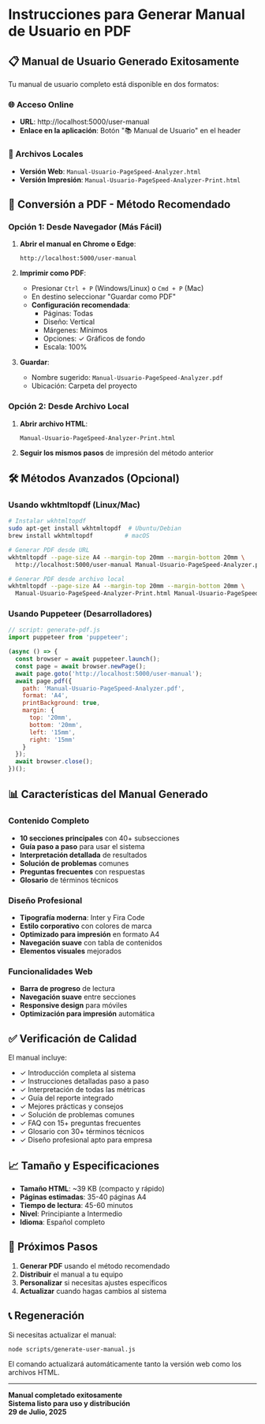 # Instrucciones para Generar Manual de Usuario en PDF

## 📋 Manual de Usuario Generado Exitosamente

Tu manual de usuario completo está disponible en dos formatos:

### 🌐 Acceso Online
- **URL**: http://localhost:5000/user-manual
- **Enlace en la aplicación**: Botón "📚 Manual de Usuario" en el header

### 📄 Archivos Locales
- **Versión Web**: `Manual-Usuario-PageSpeed-Analyzer.html`
- **Versión Impresión**: `Manual-Usuario-PageSpeed-Analyzer-Print.html`

## 🔄 Conversión a PDF - Método Recomendado

### Opción 1: Desde Navegador (Más Fácil)

1. **Abrir el manual en Chrome o Edge**:
   ```
   http://localhost:5000/user-manual
   ```

2. **Imprimir como PDF**:
   - Presionar `Ctrl + P` (Windows/Linux) o `Cmd + P` (Mac)
   - En destino seleccionar "Guardar como PDF"
   - **Configuración recomendada**:
     - Páginas: Todas
     - Diseño: Vertical
     - Márgenes: Mínimos
     - Opciones: ✓ Gráficos de fondo
     - Escala: 100%

3. **Guardar**:
   - Nombre sugerido: `Manual-Usuario-PageSpeed-Analyzer.pdf`
   - Ubicación: Carpeta del proyecto

### Opción 2: Desde Archivo Local

1. **Abrir archivo HTML**:
   ```
   Manual-Usuario-PageSpeed-Analyzer-Print.html
   ```

2. **Seguir los mismos pasos** de impresión del método anterior

## 🛠️ Métodos Avanzados (Opcional)

### Usando wkhtmltopdf (Linux/Mac)
```bash
# Instalar wkhtmltopdf
sudo apt-get install wkhtmltopdf  # Ubuntu/Debian
brew install wkhtmltopdf         # macOS

# Generar PDF desde URL
wkhtmltopdf --page-size A4 --margin-top 20mm --margin-bottom 20mm \
  http://localhost:5000/user-manual Manual-Usuario-PageSpeed-Analyzer.pdf

# Generar PDF desde archivo local
wkhtmltopdf --page-size A4 --margin-top 20mm --margin-bottom 20mm \
  Manual-Usuario-PageSpeed-Analyzer-Print.html Manual-Usuario-PageSpeed-Analyzer.pdf
```

### Usando Puppeteer (Desarrolladores)
```javascript
// script: generate-pdf.js
import puppeteer from 'puppeteer';

(async () => {
  const browser = await puppeteer.launch();
  const page = await browser.newPage();
  await page.goto('http://localhost:5000/user-manual');
  await page.pdf({
    path: 'Manual-Usuario-PageSpeed-Analyzer.pdf',
    format: 'A4',
    printBackground: true,
    margin: {
      top: '20mm',
      bottom: '20mm',
      left: '15mm',
      right: '15mm'
    }
  });
  await browser.close();
})();
```

## 📊 Características del Manual Generado

### Contenido Completo
- **10 secciones principales** con 40+ subsecciones
- **Guía paso a paso** para usar el sistema
- **Interpretación detallada** de resultados
- **Solución de problemas** comunes
- **Preguntas frecuentes** con respuestas
- **Glosario** de términos técnicos

### Diseño Profesional
- **Tipografía moderna**: Inter y Fira Code
- **Estilo corporativo** con colores de marca
- **Optimizado para impresión** en formato A4
- **Navegación suave** con tabla de contenidos
- **Elementos visuales** mejorados

### Funcionalidades Web
- **Barra de progreso** de lectura
- **Navegación suave** entre secciones
- **Responsive design** para móviles
- **Optimización para impresión** automática

## ✅ Verificación de Calidad

El manual incluye:
- ✓ Introducción completa al sistema
- ✓ Instrucciones detalladas paso a paso
- ✓ Interpretación de todas las métricas
- ✓ Guía del reporte integrado
- ✓ Mejores prácticas y consejos
- ✓ Solución de problemas comunes
- ✓ FAQ con 15+ preguntas frecuentes
- ✓ Glosario con 30+ términos técnicos
- ✓ Diseño profesional apto para empresa

## 📈 Tamaño y Especificaciones

- **Tamaño HTML**: ~39 KB (compacto y rápido)
- **Páginas estimadas**: 35-40 páginas A4
- **Tiempo de lectura**: 45-60 minutos
- **Nivel**: Principiante a Intermedio
- **Idioma**: Español completo

## 🚀 Próximos Pasos

1. **Generar PDF** usando el método recomendado
2. **Distribuir** el manual a tu equipo
3. **Personalizar** si necesitas ajustes específicos
4. **Actualizar** cuando hagas cambios al sistema

## 📞 Regeneración

Si necesitas actualizar el manual:
```bash
node scripts/generate-user-manual.js
```

El comando actualizará automáticamente tanto la versión web como los archivos HTML.

---

**Manual completado exitosamente**  
**Sistema listo para uso y distribución**  
**29 de Julio, 2025**
